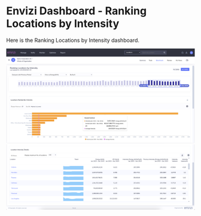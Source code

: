 # Envizi Dashboard - Ranking Locations by Intensity

Here is the Ranking Locations by Intensity dashboard.

<img src="images/image-01.png">

<img src="images/image-02.png">
